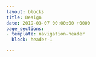 ```yaml
---
layout: blocks
title: Design
date: 2019-03-07 00:00:00 +0000
page_sections:
- template: navigation-header
  block: header-1

---
```

